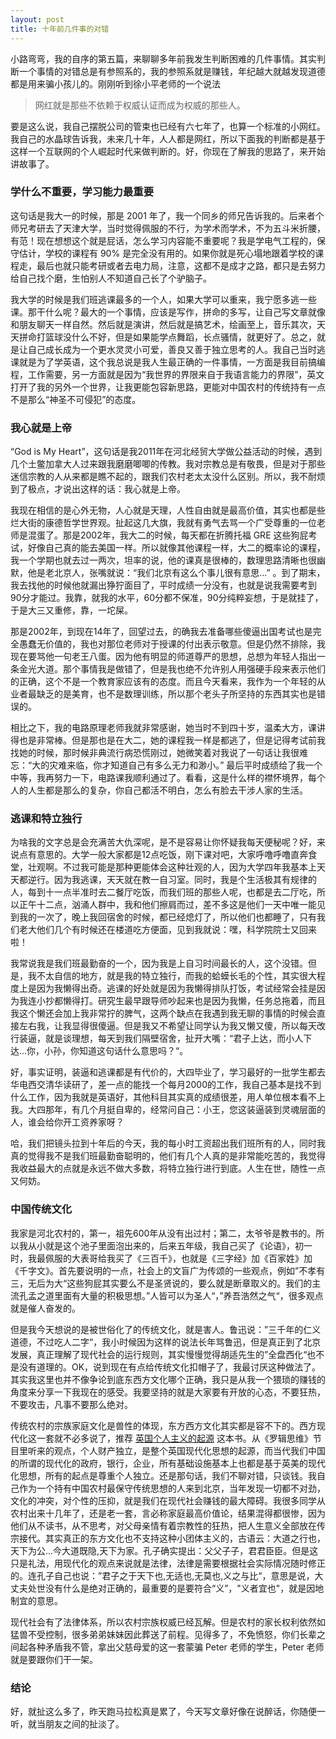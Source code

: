 ```yaml
---
layout: post
title: 十年前几件事的对错
---
```


小路弯弯，我的自序的第五篇，来聊聊多年前我发生判断困难的几件事情。其实判断一个事情的对错总是有参照系的，我的参照系就是赚钱，年纪越大就越发现道德都是用来骗小孩儿的。刚刚听到徐小平老师的一个说法

>网红就是那些不依赖于权威认证而成为权威的那些人。

要是这么说，我自己摆脱公司的管束也已经有六七年了，也算一个标准的小网红。我自己的水晶球告诉我，未来几十年，人人都是网红，所以下面我的判断都是基于这样一个互联网的个人崛起时代来做判断的。好，你现在了解我的思路了，来开始讲故事了。

### 学什么不重要，学习能力最重要

这句话是我大一的时候，那是 2001 年了，我一个同乡的师兄告诉我的。后来者个师兄考研去了天津大学，当时觉得佩服的不行，为学术而学术，不为五斗米折腰，有范！现在想想这个就是屁话，怎么学习内容能不重要呢？我是学电气工程的，保守估计，学校的课程有 90% 是完全没有用的。如果你就是死心塌地跟着学校的课程走，最后也就只能考研或者去电力局，注意，这都不是成才之路，都只是去努力给自己找个磨，生怕别人不知道自己长了个驴脑子。

我大学的时候是我们班逃课最多的一个人，如果大学可以重来，我宁愿多逃一些课。那干什么呢？最大的一个事情，应该是写作，拼命的多写，让自己写文章就像和朋友聊天一样自然。然后就是演讲，然后就是搞艺术，绘画至上，音乐其次，天天拼命打篮球没什么不好，但是如果能学点舞蹈，长点骚情，就更好了。总之，就是让自己成长成为一个更水灵灵小可爱，善良又善于独立思考的人。我自己当时逃课就是为了学英语，这个我总说是我人生最正确的一件事情，一方面是我目前搞编程，工作需要，另一方面就是因为“我世界的界限来自于我语言能力的界限”，英文打开了我的另外一个世界，让我更能包容新思路，更能对中国农村的传统持有一点不是那么“神圣不可侵犯”的态度。

### 我心就是上帝

“God is My Heart”，这句话是我2011年在河北经贸大学做公益活动的时候，遇到几个土鳖加拿大人过来跟我磨磨唧唧的传教。我对宗教总是有敬畏，但是对于那些迷信宗教的人从来都是瞧不起的，跟我们农村老太太没什么区别。所以，我不耐烦到了极点，才说出这样的话：我心就是上帝。

我现在相信的是心外无物，人心就是天理，人性自由就是最高价值，其实也都是些烂大街的康德哲学世界观。扯起这几大旗，我就有勇气去骂一个广受尊重的一位老师是混蛋了。那是2002年，我大二的时候，每天都在折腾托福 GRE 这些狗屁考试，好像自己真的能去美国一样。所以就像其他课程一样，大二的概率论的课程，我一个学期也就去过一两次，坦率的说，他的课真是很棒的，数理思路清晰也很幽默，他是老北京人，张嘴就说：“我们北京有这么个事儿很有意思...” 。到了期末，我去找他的时候他就漏出狰狞面目了，平时成绩一分没有，也就是说我需要考到90分才能过。我靠，就我的水平，60分都不保准，90分纯粹妄想，于是就挂了，于是大三又重修，靠，一坨屎。

那是2002年，到现在14年了，回望过去，的确我去准备哪些傻逼出国考试也是完全愚蠢无价值的，我也对那位老师对于授课的付出表示敬意。但是仍然不排除，我现在要骂他一句老王八蛋。因为他有明显的师道尊严的思想，总想为年轻人指出一条金光大道。那个事情我是做错了，但是我也绝不允许别人用强硬手段来表示他们的正确，这个不是一个教育家应该有的态度。而且今天看来，我作为一个年轻的从业者最缺乏的是美育，也不是数理训练，所以那个老头子所坚持的东西其实也是错误的。

相比之下，我的电路原理老师我就非常感谢，她当时不到四十岁，温柔大方，课讲得也是非常棒。但是那也是在大二，她的课程我一样是都逃了，但是记得考试前我找她的时候，那时候非典流行病恐慌刚过，她微笑着对我说了一句话让我很难忘：“大的灾难来临，你才知道自己有多么无力和渺小。” 最后平时成绩给了我一个中等，我再努力一下，电路课我顺利通过了。看看，这是什么样的襟怀境界，每个人的人生都是那么的复杂，你自己都活不明白，怎么有脸去干涉人家的生活。

### 逃课和特立独行

为啥我的文字总是会充满苦大仇深呢，是不是容易让你怀疑我每天便秘呢？好，来说点有意思的。大学一般大家都是12点吃饭，刚下课对吧，大家呼噜呼噜直奔食堂，壮观啊。不过我可能是那种更能体会这种壮观的人，因为大学四年我基本上天天都逆行。因为我逃课，天天就在教一自习室。同时，我是个生活极其有规律的人，每到十一点半准时去二餐厅吃饭，而我们班的那些人呢，也都是去二厅吃，所以正午十二点，汹涌人群中，我和他们擦肩而过，差不多这是他们一天中唯一能见到我的一次了，晚上我回宿舍的时候，都已经熄灯了，所以他们也都睡了，只有我们老大他们几个有时候还在楼道吃方便面，见到我就说：嘿，科学院院士又回来啦！

我常说我是我们班最勤奋的一个，因为我是上自习时间最长的人，这个没错。但是，我不太自信的地方，就是我的特立独行，而我的蛤蟆长毛的个性，其实很大程度上是因为我懒得出奇。逃课的好处就是因为我懒得排队打饭，考试经常会挂是因为我连小抄都懒得打。研究生最早跟导师吵起来也是因为我懒，任务总拖着，而且我这个懒还会加上我非常拧的脾气，这两个缺点在我遇到我无聊的事情的时候会直接左右我，让我显得很傻逼。但是我又不希望让同学认为我又懒又傻，所以每天改行装逼，就是谈理想，每天到我们隔壁宿舍，扯开大嘴：“君子上达，而小人下达...你，小孙，你知道这句话什么意思吗？“。

好，事实证明，装逼和逃课都是有代价的，大四毕业了，学习最好的一批学生都去华电西交清华读研了，差一点的能找一个每月2000的工作，我自己基本是找不到什么工作，因为我就是英语好，其他科目其实真的成绩很差，用人单位根本看不上我。大四那年，有几个月挺自卑的，经常问自己：小王，您这装逼装到灵魂层面的人，谁会给你开工资养家呀？

哈，我们把镜头拉到十年后的今天，我的每小时工资超出我们班所有的人，同时我真的觉得我不是我们班最勤奋聪明的，他们有几个人真的是非常能吃苦的，我觉得我收益最大的点就是永远不做大多数，将特立独行进行到底。人生在世，随性一点又何妨。


### 中国传统文化

我家是河北农村的，第一，祖先600年从没有出过村；第二，太爷爷是教书的。所以我从小就是这个池子里面泡出来的，后来五年级，我自己买了《论语》，初一时，我最佩服的大表哥给我买了《三百千》，也就是《三字经》加《百家姓》加《千字文》。首先要说明的一点，社会上的文盲广为传颂的一些观点，例如”不孝有三，无后为大“这些狗屁其实要么不是圣贤说的，要么就是断章取义的。我们的主流孔孟之道里面有大量的积极思想。”人皆可以为圣人“，”养吾浩然之气“，很多观点就是催人奋发的。

但是我今天想说的是被世俗化了的传统文化，就是害人。鲁迅说：”三千年的仁义道德，不过吃人二字“，我小时候因为这样的说法长年骂鲁迅，但是真正到了北京发展，真正理解了现代社会的运行规则，其实慢慢觉得胡适先生的”全盘西化“也不是没有道理的。OK，说到现在有点给传统文化扣帽子了，我最讨厌这种做法了。其实我这里也并不像争论到底东西方文化哪个正确，我只是从我一个猥琐的赚钱的角度来分享一下我现在的感受。我要坚持的就是大家要有开放的心态，不要狂热，不要攻击，凡事不要那么绝对。

传统农村的宗族家庭文化是兽性的体现，东方西方文化其实都是容不下的。西方现代化这一套就不必多说了，推荐 [英国个人主义的起源](https://book.douban.com/subject/3158094/) 这本书。从《罗辑思维》节目里听来的观点，个人财产独立，是整个英国现代化思想的起源，而当代我们中国的所谓的现代化的政府，银行，企业，所有基础设施基本上也都是基于英美的现代化思想，所有的起点是尊重个人独立。还是那句话，我们不聊对错，只谈钱。我自己作为一个持有中国农村最保守传统思想的人来到北京，当年发现一切都不对劲，文化的冲突，对个性的压抑，就是我们在现代社会赚钱的最大障碍。我很多同学从农村出来十几年了，还是老一套，言必称家庭最高价值论，结果混得都很惨，因为他们从不读书，从不思考，对父母亲情有着宗教性的狂热，把人生意义全部放在传宗接代。其实真正的东方文化也不支持这种小团体主义的，古语云：大道之行也，天下为公...今大道既隐,天下为家。孔子确实提出：父父子子，君君臣臣。但是这只是礼法，用现代化的观点来说就是法律，法律是需要根据社会实际情况随时修正的。连孔子自己也说：”君子之于天下也,无适也,无莫也,义之与比“，意思是说，大丈夫处世没有什么是绝对正确的，最重要的是要符合“义”，"义者宜也"，就是因地制宜的意思。

现代社会有了法律体系，所以农村宗族权威已经瓦解。但是农村的家长权利依然如猛兽不受控制，很多弟弟妹妹因此葬送了前程。见得多了，不免愤怒，你们长辈之间起各种矛盾我不管，拿出父慈母爱的这一套蒙骗 Peter 老师的学生，Peter 老师就是要跟你们干一架。

### 结论

好，就扯这么多了，昨天跑马拉松真是累了，今天写文章好像在说醉话，你随便一听，就当朋友之间的扯淡了。
